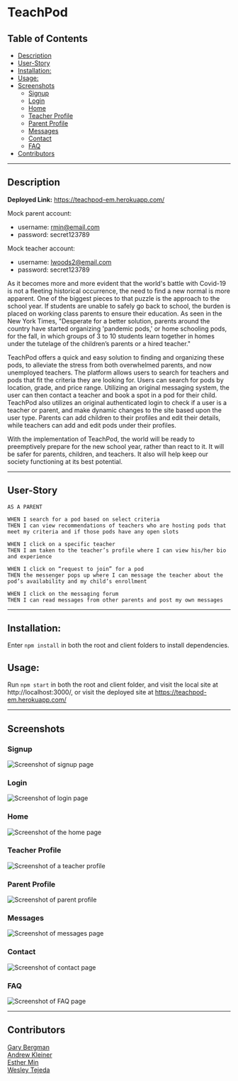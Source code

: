 # TeachPod

## Table of Contents
- [Description](#Description)
- [User-Story](#user-story)
- [Installation:](#installation)
- [Usage:](#usage)
- [Screenshots](#screenshots)
  - [Signup](#signup)
  - [Login](#login)
  - [Home](#home)
  - [Teacher Profile](#teacher-profile)
  - [Parent Profile](#parent-profile)
  - [Messages](#messages)
  - [Contact](#contact)
  - [FAQ](#faq)
- [Contributors](#contributors)

***
## Description

**Deployed Link:** https://teachpod-em.herokuapp.com/

Mock parent account:
- username: rmin@email.com
- password: secret123789

Mock teacher account:
- username: lwoods2@email.com
- password: secret123789


As it becomes more and more evident that the world's battle with Covid-19 is not a fleeting historical occurrence, the need to find a new normal is more apparent. One of the biggest pieces to that puzzle is the approach to the school year. If students are unable to safely go back to school, the burden is placed on working class parents to ensure their education. As seen in the New York Times, "Desperate for a better solution, parents around the country have started organizing 'pandemic pods,' or home schooling pods, for the fall, in which groups of 3 to 10 students learn together in homes under the tutelage of the children’s parents or a hired teacher."

TeachPod offers a quick and easy solution to finding and organizing these pods, to alleviate the stress from both overwhelmed parents, and now unemployed teachers. The platform allows users to search for teachers and pods that fit the criteria they are looking for. Users can search for pods by location, grade, and price range. Utilizing an original messaging system, the user can then contact a teacher and book a spot in a pod for their child. TeachPod also utilizes an original authenticated login to check if a user is a teacher or parent, and make dynamic changes to the site based upon the user type. Parents can add children to their profiles and edit their details, while teachers can add and edit pods under their profiles.

With the implementation of TeachPod, the world will be ready to preemptively prepare for the new school year, rather than react to it. It will be safer for parents, children, and teachers. It also will help keep our society functioning at its best potential.

***
## User-Story

~~~
AS A PARENT

WHEN I search for a pod based on select criteria
THEN I can view recommendations of teachers who are hosting pods that meet my criteria and if those pods have any open slots

WHEN I click on a specific teacher
THEN I am taken to the teacher’s profile where I can view his/her bio and experience

WHEN I click on “request to join” for a pod
THEN the messenger pops up where I can message the teacher about the pod’s availability and my child’s enrollment

WHEN I click on the messaging forum
THEN I can read messages from other parents and post my own messages
~~~

***
## Installation:
Enter `npm install` in both the root and client folders to install dependencies.

## Usage:
Run `npm start` in both the root and client folder, and visit the local site at http://localhost:3000/, or visit the deployed site at https://teachpod-em.herokuapp.com/

***
## Screenshots

### Signup
<img src="./client/public/images/screenshots/signup.png" alt="Screenshot of signup page">

### Login
<img src="./client/public/images/screenshots/login.png" alt="Screenshot of login page">

### Home
<img src="./client/public/images/screenshots/home.png" alt="Screenshot of the home page">

### Teacher Profile
<img src="./client/public/images/screenshots/teacherProfile.png" alt="Screenshot of a teacher profile">

### Parent Profile
<img src="./client/public/images/screenshots/parentProfile.png" alt="Screenshot of parent profile">

### Messages
<img src="./client/public/images/screenshots/messages.png" alt="Screenshot of messages page">

### Contact
<img src="./client/public/images/screenshots/contact.png" alt="Screenshot of contact page">

### FAQ
<img src="./client/public/images/screenshots/faq.png" alt="Screenshot of FAQ page">

***
## Contributors
<a href="https://github.com/Gary-Bergman">Gary Bergman</a>\
<a href="https://github.com/akleiner26">Andrew Kleiner</a>\
<a href="https://github.com/jungjungie">Esther Min</a>\
<a href="https://github.com/WesleyTejeda">Wesley Tejeda</a>
